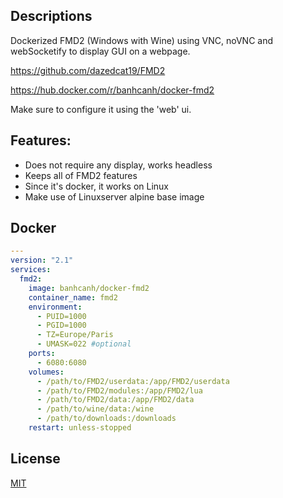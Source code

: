 ## Descriptions

Dockerized FMD2 (Windows with Wine) using VNC, noVNC and webSocketify to display GUI on a webpage.

https://github.com/dazedcat19/FMD2

https://hub.docker.com/r/banhcanh/docker-fmd2

Make sure to configure it using the 'web' ui.

## Features:
* Does not require any display, works headless
* Keeps all of FMD2 features
* Since it's docker, it works on Linux
* Make use of Linuxserver alpine base image

## Docker
```yaml
---
version: "2.1"
services:
  fmd2:
    image: banhcanh/docker-fmd2
    container_name: fmd2
    environment:
      - PUID=1000
      - PGID=1000
      - TZ=Europe/Paris
      - UMASK=022 #optional
    ports:
      - 6080:6080
    volumes:
      - /path/to/FMD2/userdata:/app/FMD2/userdata
      - /path/to/FMD2/modules:/app/FMD2/lua
      - /path/to/FMD2/data:/app/FMD2/data
      - /path/to/wine/data:/wine
      - /path/to/downloads:/downloads
    restart: unless-stopped
```

## License
[MIT](https://choosealicense.com/licenses/mit/)
